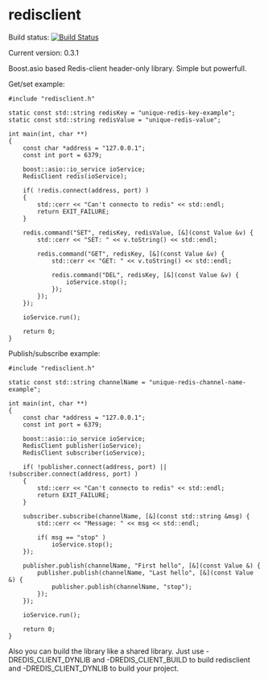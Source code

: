 redisclient
===========

Build status: [![Build Status](https://travis-ci.org/nekipelov/redisclient.svg?branch=master)](https://travis-ci.org/nekipelov/redisclient)

Current version: 0.3.1

Boost.asio based Redis-client header-only library. Simple but powerfull.

Get/set example:

    #include "redisclient.h"
    
    static const std::string redisKey = "unique-redis-key-example";
    static const std::string redisValue = "unique-redis-value";
    
    int main(int, char **)
    {
        const char *address = "127.0.0.1";
        const int port = 6379;
    
        boost::asio::io_service ioService;
        RedisClient redis(ioService);
    
        if( !redis.connect(address, port) )
        {
            std::cerr << "Can't connecto to redis" << std::endl;
            return EXIT_FAILURE;
        }
    
        redis.command("SET", redisKey, redisValue, [&](const Value &v) {
            std::cerr << "SET: " << v.toString() << std::endl;
    
            redis.command("GET", redisKey, [&](const Value &v) {
                std::cerr << "GET: " << v.toString() << std::endl;
    
                redis.command("DEL", redisKey, [&](const Value &v) {
                    ioService.stop();
                });
            });
        });
    
        ioService.run();
    
        return 0;
    }

    
Publish/subscribe example:

    #include "redisclient.h"
    
    static const std::string channelName = "unique-redis-channel-name-example";
    
    int main(int, char **)
    {
        const char *address = "127.0.0.1";
        const int port = 6379;
    
        boost::asio::io_service ioService;
        RedisClient publisher(ioService);
        RedisClient subscriber(ioService);
    
        if( !publisher.connect(address, port) || !subscriber.connect(address, port) )
        {
            std::cerr << "Can't connecto to redis" << std::endl;
            return EXIT_FAILURE;
        }
    
        subscriber.subscribe(channelName, [&](const std::string &msg) {
            std::cerr << "Message: " << msg << std::endl;
    
            if( msg == "stop" )
                ioService.stop();
        });
    
        publisher.publish(channelName, "First hello", [&](const Value &) {
            publisher.publish(channelName, "Last hello", [&](const Value &) {
                publisher.publish(channelName, "stop");
            });
        });
    
        ioService.run();
    
        return 0;
    }

Also you can build the library like a shared library. Just use
 -DREDIS_CLIENT_DYNLIB and -DREDIS_CLIENT_BUILD to build redisclient
and -DREDIS_CLIENT_DYNLIB to build your project.
